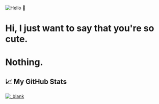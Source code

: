 ![Hello 👋](https://cdn.discordapp.com/attachments/775526710279012363/775534207602393098/bec44e8218cf714d8b36592dfa34850a.gif)

# Hi, I just want to say that you're so cute.

# Nothing.

## &#x1f4c8; My GitHub Stats
<!-- <NOTE: I will add space on top if I will enable this shit> <a href="https://github.com/ncknmex/ncknmex">
  <img align="center" src="https://github-readme-stats.vercel.app/api/top-langs/?username=ncknmex&hide=lua,js,html,css,php,sql,python,c#,c++&title_color=ffffff&text_color=c9cacc&icon_color=2bbc8a&bg_color=1d1f21" />
</a>-->

<a href="https://github.com/ncknmex/ncknmex">
  <img align="center" src="https://github-readme-stats.vercel.app/api?username=ncknmex&show_icons=true&line_height=27&count_private=true&title_color=ffffff&text_color=c9cacc&icon_color=2bbc8a&bg_color=1d1f21" alt="_blank" />
</a>
